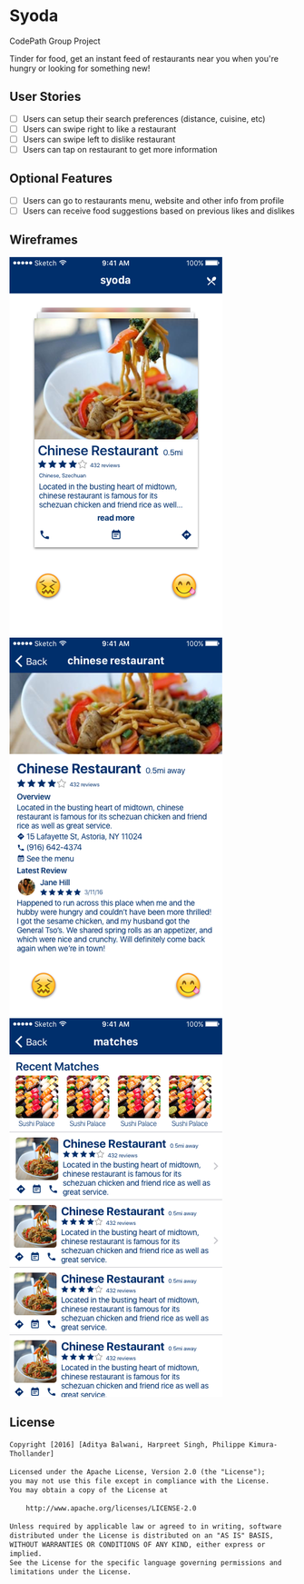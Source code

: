 # Syoda
CodePath Group Project

Tinder for food, get an instant feed of restaurants near you when you're hungry or looking for something new!

## User Stories

- [ ] Users can setup their search preferences (distance, cuisine, etc)
- [ ] Users can swipe right to like a restaurant
- [ ] Users can swipe left to dislike restaurant
- [ ] Users can tap on restaurant to get more information

## Optional Features
- [ ] Users can go to restaurants menu, website and other info from profile
- [ ] Users can receive food suggestions based on previous likes and dislikes

## Wireframes
![alt text](wireframes/home.png "Home")
![alt text](wireframes/details.png "Home")
![alt text](wireframes/matches.png "Matches")

## License

    Copyright [2016] [Aditya Balwani, Harpreet Singh, Philippe Kimura-Thollander]

    Licensed under the Apache License, Version 2.0 (the "License");
    you may not use this file except in compliance with the License.
    You may obtain a copy of the License at

        http://www.apache.org/licenses/LICENSE-2.0

    Unless required by applicable law or agreed to in writing, software
    distributed under the License is distributed on an "AS IS" BASIS,
    WITHOUT WARRANTIES OR CONDITIONS OF ANY KIND, either express or implied.
    See the License for the specific language governing permissions and
    limitations under the License.
